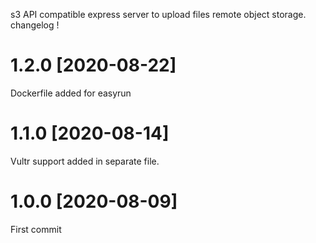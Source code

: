 s3 API compatible express server to upload files remote object storage. changelog !
# 1.2.0 [2020-08-22]

Dockerfile added for easyrun

# 1.1.0 [2020-08-14]

Vultr support added in separate file.

# 1.0.0 [2020-08-09]

First commit